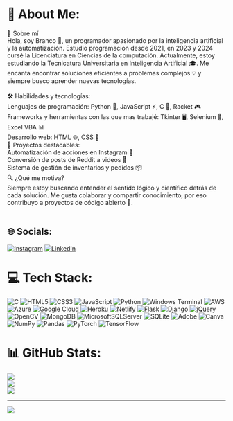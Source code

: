 # 💫 About Me:
🌟 Sobre mí<br>Hola, soy Branco 👋, un programador apasionado por la inteligencia artificial y la automatización. Estudio programacion desde 2021, en 2023 y 2024 cursé la Licenciatura en Ciencias de la computación. Actualmente, estoy estudiando la Tecnicatura Universitaria en Inteligencia Artificial 🎓. Me encanta encontrar soluciones eficientes a problemas complejos 💡 y siempre busco aprender nuevas tecnologías.<br><br>🛠️ Habilidades y tecnologías:<br>Lenguajes de programación: Python 🐍, JavaScript ⚡, C 🔧, Racket 🎮<br>Frameworks y herramientas con las que mas trabajé: Tkinter 🖥️, Selenium 🤖, Excel VBA 📊<br>Desarrollo web: HTML 🌐, CSS 🎨<br>🚀 Proyectos destacables:<br>Automatización de acciones en Instagram 📱<br>Conversión de posts de Reddit a videos 🎥<br>Sistema de gestión de inventarios y pedidos 📦<br>🔍 ¿Qué me motiva?<br>Siempre estoy buscando entender el sentido lógico y científico detrás de cada solución. Me gusta colaborar y compartir conocimiento, por eso contribuyo a proyectos de código abierto 👐.<br><br>


## 🌐 Socials:
[![Instagram](https://img.shields.io/badge/Instagram-%23E4405F.svg?logo=Instagram&logoColor=white)](https://instagram.com/brancorc) [![LinkedIn](https://img.shields.io/badge/LinkedIn-%230077B5.svg?logo=linkedin&logoColor=white)](https://www.linkedin.com/in/branco-blunda-830449328/) 

# 💻 Tech Stack:
![C](https://img.shields.io/badge/c-%2300599C.svg?style=for-the-badge&logo=c&logoColor=white) ![HTML5](https://img.shields.io/badge/html5-%23E34F26.svg?style=for-the-badge&logo=html5&logoColor=white) ![CSS3](https://img.shields.io/badge/css3-%231572B6.svg?style=for-the-badge&logo=css3&logoColor=white) ![JavaScript](https://img.shields.io/badge/javascript-%23323330.svg?style=for-the-badge&logo=javascript&logoColor=%23F7DF1E) ![Python](https://img.shields.io/badge/python-3670A0?style=for-the-badge&logo=python&logoColor=ffdd54) ![Windows Terminal](https://img.shields.io/badge/Windows%20Terminal-%234D4D4D.svg?style=for-the-badge&logo=windows-terminal&logoColor=white) ![AWS](https://img.shields.io/badge/AWS-%23FF9900.svg?style=for-the-badge&logo=amazon-aws&logoColor=white) ![Azure](https://img.shields.io/badge/azure-%230072C6.svg?style=for-the-badge&logo=microsoftazure&logoColor=white) ![Google Cloud](https://img.shields.io/badge/GoogleCloud-%234285F4.svg?style=for-the-badge&logo=google-cloud&logoColor=white) ![Heroku](https://img.shields.io/badge/heroku-%23430098.svg?style=for-the-badge&logo=heroku&logoColor=white) ![Netlify](https://img.shields.io/badge/netlify-%23000000.svg?style=for-the-badge&logo=netlify&logoColor=#00C7B7) ![Flask](https://img.shields.io/badge/flask-%23000.svg?style=for-the-badge&logo=flask&logoColor=white) ![Django](https://img.shields.io/badge/django-%23092E20.svg?style=for-the-badge&logo=django&logoColor=white) ![jQuery](https://img.shields.io/badge/jquery-%230769AD.svg?style=for-the-badge&logo=jquery&logoColor=white) ![OpenCV](https://img.shields.io/badge/opencv-%23white.svg?style=for-the-badge&logo=opencv&logoColor=white) ![MongoDB](https://img.shields.io/badge/MongoDB-%234ea94b.svg?style=for-the-badge&logo=mongodb&logoColor=white) ![MicrosoftSQLServer](https://img.shields.io/badge/Microsoft%20SQL%20Server-CC2927?style=for-the-badge&logo=microsoft%20sql%20server&logoColor=white) ![SQLite](https://img.shields.io/badge/sqlite-%2307405e.svg?style=for-the-badge&logo=sqlite&logoColor=white) ![Adobe](https://img.shields.io/badge/adobe-%23FF0000.svg?style=for-the-badge&logo=adobe&logoColor=white) ![Canva](https://img.shields.io/badge/Canva-%2300C4CC.svg?style=for-the-badge&logo=Canva&logoColor=white) ![NumPy](https://img.shields.io/badge/numpy-%23013243.svg?style=for-the-badge&logo=numpy&logoColor=white) ![Pandas](https://img.shields.io/badge/pandas-%23150458.svg?style=for-the-badge&logo=pandas&logoColor=white) ![PyTorch](https://img.shields.io/badge/PyTorch-%23EE4C2C.svg?style=for-the-badge&logo=PyTorch&logoColor=white) ![TensorFlow](https://img.shields.io/badge/TensorFlow-%23FF6F00.svg?style=for-the-badge&logo=TensorFlow&logoColor=white)
# 📊 GitHub Stats:
![](https://github-readme-stats.vercel.app/api?username=brancorc&theme=darcula&hide_border=false&include_all_commits=false&count_private=false)<br/>
![](https://github-readme-streak-stats.herokuapp.com/?user=brancorc&theme=darcula&hide_border=false)<br/>
![](https://github-readme-stats.vercel.app/api/top-langs/?username=brancorc&theme=darcula&hide_border=false&include_all_commits=false&count_private=false&layout=compact)

---
[![](https://visitcount.itsvg.in/api?id=brancorc&icon=0&color=0)](https://visitcount.itsvg.in)

<!-- Proudly created with GPRM ( https://gprm.itsvg.in ) -->

